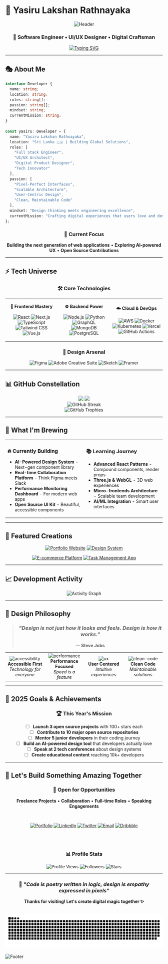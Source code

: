 # 🌟 Yasiru Lakshan Rathnayaka

<div align="center">
  
![Header](https://capsule-render.vercel.app/api?type=waving&color=0:667eea,50:764ba2,100:f093fb&height=120&section=header&text=Welcome%20to%20My%20Digital%20Universe&fontSize=28&fontColor=ffffff&animation=twinkling)

### 🚀 Software Engineer • UI/UX Designer • Digital Craftsman

[![Typing SVG](https://readme-typing-svg.herokuapp.com?font=Fira+Code&size=24&duration=3000&pause=1000&color=667EEA&center=true&vCenter=true&multiline=true&width=600&height=80&lines=Building+Tomorrow's+Digital+Experiences;Where+Code+Meets+Creativity;Innovation+Through+Design+%26+Development)](https://git.io/typing-svg)

</div>

---

## 🎭 About Me

```typescript
interface Developer {
  name: string;
  location: string;
  roles: string[];
  passion: string[];
  mindset: string;
  currentMission: string;
}

const yasiru: Developer = {
  name: "Yasiru Lakshan Rathnayaka",
  location: "Sri Lanka 🇱🇰 | Building Global Solutions",
  roles: [
    "Full Stack Engineer", 
    "UI/UX Architect", 
    "Digital Product Designer",
    "Tech Innovator"
  ],
  passion: [
    "Pixel-Perfect Interfaces",
    "Scalable Architecture", 
    "User-Centric Design",
    "Clean, Maintainable Code"
  ],
  mindset: "Design thinking meets engineering excellence",
  currentMission: "Crafting digital experiences that users love and developers admire"
};
```

<div align="center">

### 🎯 Current Focus

**Building the next generation of web applications** • **Exploring AI-powered UX** • **Open Source Contributions**

</div>

---

## ⚡ Tech Universe

<div align="center">

### 🛠️ Core Technologies

<table>
<tr>
<td align="center" width="33%">

**🎨 Frontend Mastery**
<br><br>
![React](https://img.shields.io/badge/React-20232A?style=for-the-badge&logo=react&logoColor=61DAFB)
![Next.js](https://img.shields.io/badge/Next.js-000000?style=for-the-badge&logo=next.js&logoColor=white)
![TypeScript](https://img.shields.io/badge/TypeScript-007ACC?style=for-the-badge&logo=typescript&logoColor=white)
![Tailwind CSS](https://img.shields.io/badge/Tailwind_CSS-38B2AC?style=for-the-badge&logo=tailwind-css&logoColor=white)
![Vue.js](https://img.shields.io/badge/Vue.js-35495E?style=for-the-badge&logo=vue.js&logoColor=4FC08D)

</td>
<td align="center" width="33%">

**⚙️ Backend Power**
<br><br>
![Node.js](https://img.shields.io/badge/Node.js-43853D?style=for-the-badge&logo=node.js&logoColor=white)
![Python](https://img.shields.io/badge/Python-3776AB?style=for-the-badge&logo=python&logoColor=white)
![GraphQL](https://img.shields.io/badge/GraphQL-E10098?style=for-the-badge&logo=graphql&logoColor=white)
![MongoDB](https://img.shields.io/badge/MongoDB-4EA94B?style=for-the-badge&logo=mongodb&logoColor=white)
![PostgreSQL](https://img.shields.io/badge/PostgreSQL-316192?style=for-the-badge&logo=postgresql&logoColor=white)

</td>
<td align="center" width="33%">

**☁️ Cloud & DevOps**
<br><br>
![AWS](https://img.shields.io/badge/AWS-232F3E?style=for-the-badge&logo=amazon-aws&logoColor=white)
![Docker](https://img.shields.io/badge/Docker-2496ED?style=for-the-badge&logo=docker&logoColor=white)
![Kubernetes](https://img.shields.io/badge/Kubernetes-326ce5?style=for-the-badge&logo=kubernetes&logoColor=white)
![Vercel](https://img.shields.io/badge/Vercel-000000?style=for-the-badge&logo=vercel&logoColor=white)
![GitHub Actions](https://img.shields.io/badge/GitHub_Actions-2088FF?style=for-the-badge&logo=github-actions&logoColor=white)

</td>
</tr>
</table>

### 🎨 Design Arsenal

![Figma](https://img.shields.io/badge/Figma-F24E1E?style=for-the-badge&logo=figma&logoColor=white)
![Adobe Creative Suite](https://img.shields.io/badge/Adobe%20Creative%20Suite-DA1F26?style=for-the-badge&logo=Adobe%20Creative%20Suite&logoColor=white)
![Sketch](https://img.shields.io/badge/Sketch-FFB387?style=for-the-badge&logo=sketch&logoColor=black)
![Framer](https://img.shields.io/badge/Framer-black?style=for-the-badge&logo=framer&logoColor=blue)

</div>

---

## 📊 GitHub Constellation

<div align="center">
<img height="200" src="https://github-readme-stats.vercel.app/api?username=yasirulr&show_icons=true&theme=radical&include_all_commits=true&count_private=true&bg_color=0d1117&title_color=58a6ff&text_color=c9d1d9&icon_color=79c0ff"/>
<img height="200" src="https://github-readme-stats.vercel.app/api/top-langs/?username=yasirulr&layout=compact&theme=radical&bg_color=0d1117&title_color=58a6ff&text_color=c9d1d9&hide_border=true"/>
</div>

<div align="center">
<img src="https://github-readme-streak-stats.herokuapp.com/?user=yasirulr&theme=radical&background=0d1117&ring=58a6ff&fire=f85149&currStreakLabel=58a6ff" alt="GitHub Streak"/>
</div>

<div align="center">
<img src="https://github-profile-trophy.vercel.app/?username=yasirulr&theme=radical&no-frame=true&no-bg=true&margin-w=4&row=2&column=3" alt="GitHub Trophies"/>
</div>

---

## 🎯 What I'm Brewing

<div align="center">

<table>
<tr>
<td width="50%" valign="top">

### 🔥 Currently Building
- **AI-Powered Design System** - Next-gen component library
- **Real-time Collaboration Platform** - Think Figma meets Slack
- **Performance Monitoring Dashboard** - For modern web apps
- **Open Source UI Kit** - Beautiful, accessible components

</td>
<td width="50%" valign="top">

### 📚 Learning Journey
- **Advanced React Patterns** - Compound components, render props
- **Three.js & WebGL** - 3D web experiences
- **Micro-frontends Architecture** - Scalable team development
- **AI/ML Integration** - Smart user interfaces

</td>
</tr>
</table>

</div>

---

## 🌟 Featured Creations

<div align="center">

[![Portfolio Website](https://github-readme-stats.vercel.app/api/pin/?username=yasirulr&repo=portfolio-v3&theme=radical&bg_color=0d1117&title_color=58a6ff&text_color=c9d1d9)](https://github.com/yasirulr/portfolio-v3)
[![Design System](https://github-readme-stats.vercel.app/api/pin/?username=yasirulr&repo=luna-ui&theme=radical&bg_color=0d1117&title_color=58a6ff&text_color=c9d1d9)](https://github.com/yasirulr/luna-ui)

[![E-commerce Platform](https://github-readme-stats.vercel.app/api/pin/?username=yasirulr&repo=commerce-next&theme=radical&bg_color=0d1117&title_color=58a6ff&text_color=c9d1d9)](https://github.com/yasirulr/commerce-next)
[![Task Management App](https://github-readme-stats.vercel.app/api/pin/?username=yasirulr&repo=taskflow&theme=radical&bg_color=0d1117&title_color=58a6ff&text_color=c9d1d9)](https://github.com/yasirulr/taskflow)

</div>

---

## 📈 Development Activity

<div align="center">
<img src="https://github-readme-activity-graph.vercel.app/graph?username=yasirulr&theme=react-dark&bg_color=0d1117&color=58a6ff&line=f85149&point=58a6ff&area=true&hide_border=true" alt="Activity Graph"/>
</div>

---

## 🎨 Design Philosophy

<div align="center">

> ### *"Design is not just how it looks and feels. Design is how it works."*
> **— Steve Jobs**

<table>
<tr>
<td align="center" width="25%">
<img width="60" height="60" src="https://img.icons8.com/fluency/60/accessibility.png" alt="accessibility"/>
<br><strong>Accessible First</strong>
<br><em>Technology for everyone</em>
</td>
<td align="center" width="25%">
<img width="60" height="60" src="https://img.icons8.com/fluency/60/speed.png" alt="performance"/>
<br><strong>Performance Focused</strong>
<br><em>Speed is a feature</em>
</td>
<td align="center" width="25%">
<img width="60" height="60" src="https://img.icons8.com/fluency/60/user-experience.png" alt="ux"/>
<br><strong>User Centered</strong>
<br><em>Intuitive experiences</em>
</td>
<td align="center" width="25%">
<img width="60" height="60" src="https://img.icons8.com/fluency/60/code.png" alt="clean-code"/>
<br><strong>Clean Code</strong>
<br><em>Maintainable solutions</em>
</td>
</tr>
</table>

</div>

---

## 🎯 2025 Goals & Achievements

<div align="center">

### 🏆 This Year's Mission

- [ ] **Launch 3 open source projects** with 100+ stars each
- [ ] **Contribute to 10 major open source repositories**
- [ ] **Mentor 5 junior developers** in their coding journey  
- [ ] **Build an AI-powered design tool** that developers actually love
- [ ] **Speak at 2 tech conferences** about design systems
- [ ] **Create educational content** reaching 10k+ developers

</div>

---

## 🤝 Let's Build Something Amazing Together

<div align="center">

### 💼 Open for Opportunities

**Freelance Projects** • **Collaboration** • **Full-time Roles** • **Speaking Engagements**

<br>

[![Portfolio](https://img.shields.io/badge/🌐_Portfolio-667eea?style=for-the-badge&logoColor=white&labelColor=764ba2)](https://yasirulr.me)
[![LinkedIn](https://img.shields.io/badge/LinkedIn-0077B5?style=for-the-badge&logo=linkedin&logoColor=white)](https://linkedin.com/in/yasirulr)
[![Twitter](https://img.shields.io/badge/Twitter-1DA1F2?style=for-the-badge&logo=twitter&logoColor=white)](https://twitter.com/yasirulr)
[![Email](https://img.shields.io/badge/Email-D14836?style=for-the-badge&logo=gmail&logoColor=white)](mailto:rathnayakayasirulakshan@gmail.com)
[![Dribbble](https://img.shields.io/badge/Dribbble-EA4C89?style=for-the-badge&logo=dribbble&logoColor=white)](https://dribbble.com/yasirulr)

<br><br>

### 📊 Profile Stats

![Profile Views](https://komarev.com/ghpvc/?username=yasirulr&style=for-the-badge&color=667eea)
![Followers](https://img.shields.io/github/followers/yasirulr?style=for-the-badge&color=764ba2&labelColor=667eea)
![Stars](https://img.shields.io/github/stars/yasirulr?style=for-the-badge&color=f093fb&labelColor=764ba2)

</div>

---

<div align="center">

### 💫 *"Code is poetry written in logic, design is empathy expressed in pixels"*

**Thanks for visiting! Let's create digital magic together ✨**

<br>

<img src="https://raw.githubusercontent.com/platane/snk/output/github-contribution-grid-snake-dark.svg" alt="Snake animation" />

</div>

![Footer](https://capsule-render.vercel.app/api?type=waving&color=0:667eea,50:764ba2,100:f093fb&height=100&section=footer)
